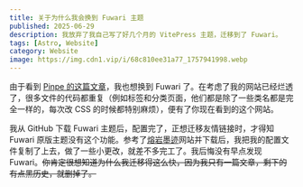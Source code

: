 ```yaml
---
title: 关于为什么我会换到 Fuwari 主题
published: 2025-06-29
description: 我放弃了我自己写了好几个月的 VitePress 主题，迁移到了 Fuwari。
tags: [Astro, Website]
category: Website
image: https://img.cdn1.vip/i/68c810ee31a77_1757941998.webp
---
```


由于看到 [Pinpe 的这篇文章](https://pinpe.top/posts/bye-wordpress/)，我也想换到 Fuwari 了。在考虑了我的网站已经烂透了，很多文件的代码都重复（例如标签和分类页面，他们都是除了一些类名都是完全一样的，每次改 CSS 的时候都特别麻烦），便有了你现在看到的这个网站。


我从 GitHub 下载 Fuwari 主题后，配置完了，正想迁移友情链接时，才得知 Fuwari 原版主题没有这个功能。参考了[熔岩墨迹](https://magma.ink/)网站并下载后，我把我的配置文件复制了上去，做了一些小更改，就差不多完工了。我后悔没有早点发现 Fuwari。~~你肯定很想知道为什么我迁移得这么快，因为我只有一篇文章，剩下的有点黑历史，就删掉了。~~
